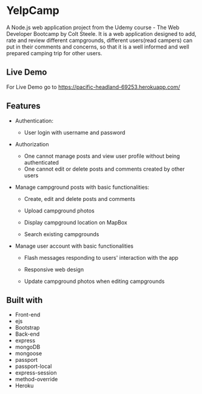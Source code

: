 # YelpCamp
A Node.js web application project from the Udemy course - The Web Developer Bootcamp by Colt Steele.
It is a web application designed to add, rate and review different campgrounds, different users(read campers) can put in their comments and concerns, so that it is a well informed and well prepared camping trip for other users.

## Live Demo
For Live Demo go to https://pacific-headland-69253.herokuapp.com/


## Features
* Authentication:
  - User login with username and password

* Authorization
  - One cannot manage posts and view user profile without being authenticated
  - One cannot edit or delete posts and comments created by other users

* Manage campground posts with basic functionalities:

  - Create, edit and delete posts and comments

  - Upload campground photos

  - Display campground location on MapBox

  - Search existing campgrounds

* Manage user account with basic functionalities

  - Flash messages responding to users' interaction with the app

  - Responsive web design

  - Update campground photos when editing campgrounds

## Built with
  - Front-end
  - ejs
  - Bootstrap
  - Back-end
  - express
  - mongoDB
  - mongoose
  - passport
  - passport-local
  - express-session
  - method-override
  - Heroku
